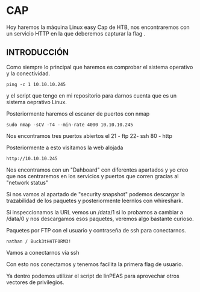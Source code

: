 # CAP

Hoy haremos la máquina Linux easy Cap de HTB, nos encontraremos con un servicio HTTP en la que deberemos capturar la flag .

## INTRODUCCIÓN

Como siempre lo principal que haremos es comprobar el sistema operativo y la conectividad.
```
ping -c 1 10.10.10.245
```
y el script que tengo en mi repositorio para darnos cuenta que es un sistema oeprativo Linux.

Posteriormente haremos el escaner de puertos con nmap
```
sudo nmap -sCV -T4 --min-rate 4000 10.10.10.245
```
Nos encontramos tres puertos abiertos el 21 - ftp 22- ssh 80 - http

Posteriormente a esto visitamos la web alojada

```
http://10.10.10.245
```
Nos encontramos con un "Dahboard" con diferentes apartados y yo creo que nos centraremos en los servicios y puertos que corren gracias al "network status"

Si nos vamos al apartado de "security snapshot" podemos descargar la trazabilidad de los paquetes y posteriormente leernlos con whireshark.

Si inspeccionamos la URL vemos un /data/1 si lo probamos a cambiar a /data/0 y nos descargamos esos paquetes, veremos algo bastante curioso.

Paquetes por FTP con el usuario y contraseña de ssh para conectarnos.

```
nathan / Buck3tH4TF0RM3!
```
Vamos a conectarnos via ssh

Con esto nos conectamos y tenemos facilita la primera flag de usuario.

Ya dentro podemos utilizar el script de linPEAS para aprovechar otros vectores de privilegios. 
